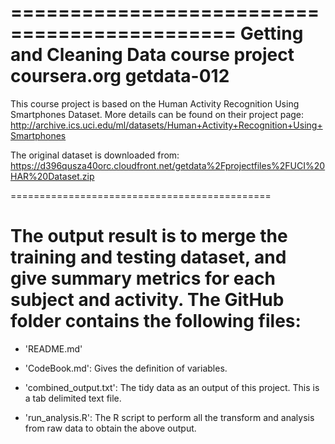 =============================================
Getting and Cleaning Data course project
coursera.org
getdata-012
=============================================

This course project is based on the Human Activity Recognition Using Smartphones Dataset. More details can be found on their project page:
http://archive.ics.uci.edu/ml/datasets/Human+Activity+Recognition+Using+Smartphones

The original dataset is downloaded from:
https://d396qusza40orc.cloudfront.net/getdata%2Fprojectfiles%2FUCI%20HAR%20Dataset.zip

=============================================

The output result is to merge the training and testing dataset, and give summary metrics for each subject and activity.
The GitHub folder contains the following files:
=========================================

- 'README.md'

- 'CodeBook.md': Gives the definition of variables.

- 'combined_output.txt': The tidy data as an output of this project. This is a tab delimited text file.

- 'run_analysis.R': The R script to perform all the transform and analysis from raw data to obtain the above output.